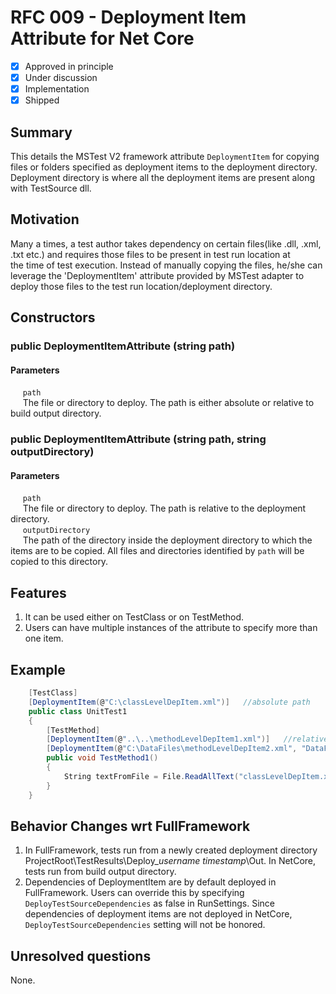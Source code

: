 # RFC 009 - Deployment Item Attribute for Net Core

- [x] Approved in principle
- [x] Under discussion
- [x] Implementation
- [x] Shipped

## Summary

This details the MSTest V2 framework attribute `DeploymentItem` for copying files or folders specified as deployment items to the deployment directory. Deployment directory is where all the deployment items are present along with TestSource dll.

## Motivation

Many a times, a test author takes dependency on certain files(like .dll, .xml, .txt etc.) and requires those files to be present in test run location at the time of test execution. Instead of manually copying the files, he/she can leverage the 'DeploymentItem' attribute provided by MSTest adapter to deploy those files to the test run location/deployment directory.

## Constructors

### public DeploymentItemAttribute (string path)

#### Parameters

&nbsp;&nbsp;&nbsp;&nbsp; `path` <br/>
&nbsp;&nbsp;&nbsp;&nbsp; The file or directory to deploy. The path is either absolute or relative to build output directory.

### public DeploymentItemAttribute (string path, string outputDirectory)

#### Parameters

&nbsp;&nbsp;&nbsp;&nbsp; `path` <br/>
&nbsp;&nbsp;&nbsp;&nbsp; The file or directory to deploy. The path is relative to the deployment directory. <br/>
&nbsp;&nbsp;&nbsp;&nbsp; `outputDirectory` <br/>
&nbsp;&nbsp;&nbsp;&nbsp; The path of the directory inside the deployment directory to which the items are to be copied. All files and directories identified by `path` will be copied to this directory.

## Features

1. It can be used either on TestClass or on TestMethod.
2. Users can have multiple instances of the attribute to specify more than one item.

## Example

```csharp
    [TestClass]
    [DeploymentItem(@"C:\classLevelDepItem.xml")]   //absolute path
    public class UnitTest1
    {
        [TestMethod]
        [DeploymentItem(@"..\..\methodLevelDepItem1.xml")]   //relative path
        [DeploymentItem(@"C:\DataFiles\methodLevelDepItem2.xml", "DataFiles")]   //custom output path
        public void TestMethod1()
        {
            String textFromFile = File.ReadAllText("classLevelDepItem.xml");
        }
    }
```

## Behavior Changes wrt FullFramework

1. In FullFramework, tests run from a newly created deployment directory ProjectRoot\TestResults\Deploy_*username* *timestamp*\Out. In NetCore, tests run from build output directory.
2. Dependencies of DeploymentItem are by default deployed in FullFramework. Users can override this by specifying `DeployTestSourceDependencies` as false in RunSettings. Since dependencies of deployment items are not deployed in NetCore, `DeployTestSourceDependencies` setting will not be honored.

## Unresolved questions

None.
